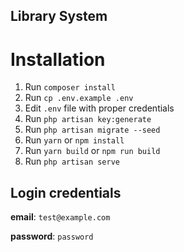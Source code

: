 Library System
---

# Installation

1. Run `composer install`
2. Run `cp .env.example .env`
3. Edit `.env` file with proper credentials
4. Run `php artisan key:generate`
5. Run `php artisan migrate --seed`
6. Run `yarn` or `npm install`
7. Run `yarn build` or `npm run build`
8. Run `php artisan serve`


## Login credentials

**email**: `test@example.com`

**password**: `password` 

